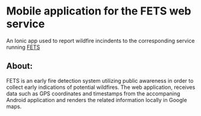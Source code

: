 # Mobile application for the FETS web service

An Ionic app used to report wildfire incindents to the corresponding service running [FETS](https://github.com/stef-k/fets)

## About:

FETS is an early fire detection system utilizing public awareness in order to collect early indications of potential wildfires. The web application, receives data such as GPS coordinates and timestamps from the accompaning Android application and renders the related information locally in Google maps.
